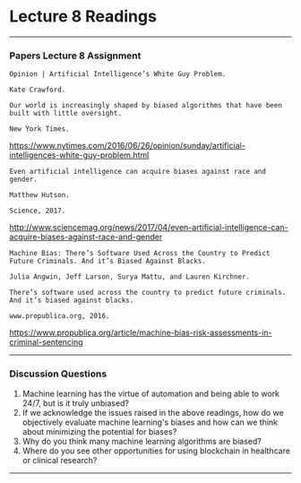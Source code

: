 # Lecture 8 Readings
___

### Papers Lecture 8 Assignment
```
Opinion | Artificial Intelligence’s White Guy Problem.

Kate Crawford.

Our world is increasingly shaped by biased algorithms that have been built with little oversight.

New York Times.
```
https://www.nytimes.com/2016/06/26/opinion/sunday/artificial-intelligences-white-guy-problem.html

```
Even artificial intelligence can acquire biases against race and gender.

Matthew Hutson.

Science, 2017.
```
http://www.sciencemag.org/news/2017/04/even-artificial-intelligence-can-acquire-biases-against-race-and-gender

```
Machine Bias: There’s Software Used Across the Country to Predict Future Criminals. And it’s Biased Against Blacks.

Julia Angwin, Jeff Larson, Surya Mattu, and Lauren Kirchner.

There’s software used across the country to predict future criminals. And it’s biased against blacks.

www.propublica.org, 2016.
```
https://www.propublica.org/article/machine-bias-risk-assessments-in-criminal-sentencing

___
### Discussion Questions
1. Machine learning has the virtue of automation and being able to work 24/7, but is it truly unbiased?
2. If we acknowledge the issues raised in the above readings, how do we objectively evaluate machine learning's biases and how can we think about minimizing the potential for biases?
3. Why do you think many machine learning algorithms are biased?
3. Where do you see other opportunities for using blockchain in healthcare or clinical research?

___
